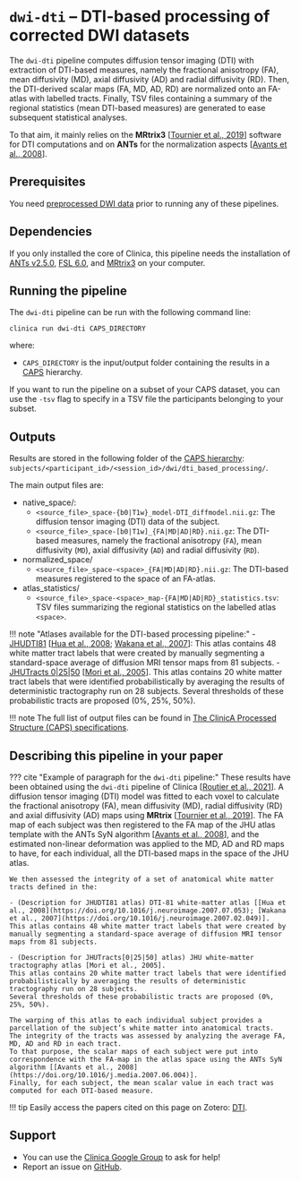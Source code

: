 <!-- markdownlint-disable MD007 MD046 -->
# `dwi-dti` – DTI-based processing of corrected DWI datasets

The `dwi-dti` pipeline computes diffusion tensor imaging (DTI) with extraction of DTI-based measures, namely the fractional anisotropy (FA), mean diffusivity (MD), axial diffusivity (AD) and radial diffusivity (RD).
Then, the DTI-derived scalar maps (FA, MD, AD, RD) are normalized onto an FA-atlas with labelled tracts.
Finally, TSV files containing a summary of the regional statistics (mean DTI-based measures) are generated to ease subsequent statistical analyses.

To that aim, it mainly relies on the **MRtrix3** [[Tournier et al., 2019](https://doi.org/10.1016/j.neuroimage.2019.116137)] software for DTI computations and on **ANTs** for the normalization aspects [[Avants et al., 2008](https://doi.org/10.1016/j.media.2007.06.004)].

## Prerequisites

You need [preprocessed DWI data](../DWI_Preprocessing) prior to running any of these pipelines.

## Dependencies
If you only installed the core of Clinica, this pipeline needs the installation of [ANTs v2.5.0](../Software/Third-party.md#ants), [FSL 6.0](../Software/Third-party.md#fsl), and [MRtrix3](../Software/Third-party.md#mrtrix3) on your computer.

## Running the pipeline

The `dwi-dti` pipeline can be run with the following command line:

```Text
clinica run dwi-dti CAPS_DIRECTORY
```

where:

- `CAPS_DIRECTORY` is the input/output folder containing the results in a [CAPS](../../CAPS/Introduction) hierarchy.

If you want to run the pipeline on a subset of your CAPS dataset, you can use the `-tsv` flag to specify in a TSV file the participants belonging to your subset.

## Outputs

Results are stored in the following folder of the
[CAPS hierarchy](../../CAPS/Specifications/#dwi-dti-dti-based-processing-of-corrected-dwi-datasets):
`subjects/<participant_id>/<session_id>/dwi/dti_based_processing/`.

The main output files are:

- native_space/:
    - `<source_file>_space-{b0|T1w}_model-DTI_diffmodel.nii.gz`:
    The diffusion tensor imaging (DTI) data of the subject.
    - `<source_file>_space-[b0|T1w]_{FA|MD|AD|RD}.nii.gz`:
    The DTI-based measures, namely the fractional anisotropy (`FA`), mean diffusivity (`MD`), axial diffusivity (`AD`) and radial diffusivity (`RD`).
- normalized_space/
    - `<source_file>_space-<space>_{FA|MD|AD|RD}.nii.gz`:
    The DTI-based measures registered to the space of an FA-atlas.
- atlas_statistics/
    - `<source_file>_space-<space>_map-{FA|MD|AD|RD}_statistics.tsv`:
    TSV files summarizing the regional statistics on the labelled atlas `<space>`.

!!! note "Atlases available for the DTI-based processing pipeline:"
    - [JHUDTI81](https://fsl.fmrib.ox.ac.uk/fsl/fslwiki/Atlases)
    [[Hua et al., 2008](https://doi.org/10.1016/j.neuroimage.2007.07.053);
    [Wakana et al., 2007](https://doi.org/10.1016/j.neuroimage.2007.02.049)]:
    This atlas contains 48 white matter tract labels that were created by manually segmenting a standard-space average of diffusion MRI tensor maps from 81 subjects.
    - [JHUTracts 0|25|50](https://fsl.fmrib.ox.ac.uk/fsl/fslwiki/Atlases)
    [[Mori et al., 2005](https://www.elsevier.com/books/mri-atlas-of-human-white-matter/mori/978-0-444-51741-8)].
    This atlas contains 20 white matter tract labels that were identified probabilistically by averaging the results of deterministic tractography run on 28 subjects.
    Several thresholds of these probabilistic tracts are proposed (0%, 25%, 50%).

!!! note
    The full list of output files can be found in [The ClinicA Processed Structure (CAPS) specifications](../../CAPS/Specifications/#dwi-dti-dti-based-processing-of-corrected-dwi-datasets).

## Describing this pipeline in your paper

??? cite "Example of paragraph for the `dwi-dti` pipeline:"
    These results have been obtained using the `dwi-dti` pipeline of Clinica
    [[Routier et al., 2021](https://doi.org/10.3389/fninf.2021.689675)].
    A diffusion tensor imaging (DTI) model was fitted to each voxel to calculate the fractional anisotropy (FA), mean diffusivity (MD), radial diffusivity (RD) and axial diffusivity (AD) maps using **MRtrix** [[Tournier et al., 2019](https://doi.org/10.1016/j.neuroimage.2019.116137)].
    The FA map of each subject was then registered to the FA map of the JHU atlas template with the ANTs SyN algorithm [[Avants et al., 2008](https://doi.org/10.1016/j.media.2007.06.004)], and the estimated non-linear deformation was applied to the MD, AD and RD maps to have, for each individual, all the DTI-based maps in the space of the JHU atlas.

    We then assessed the integrity of a set of anatomical white matter tracts defined in the:

    - (Description for JHUDTI81 atlas) DTI-81 white-matter atlas [[Hua et al., 2008](https://doi.org/10.1016/j.neuroimage.2007.07.053); [Wakana et al., 2007](https://doi.org/10.1016/j.neuroimage.2007.02.049)].
    This atlas contains 48 white matter tract labels that were created by manually segmenting a standard-space average of diffusion MRI tensor maps from 81 subjects.

    - (Description for JHUTracts[0|25|50] atlas) JHU white-matter tractography atlas [Mori et al., 2005].
    This atlas contains 20 white matter tract labels that were identified probabilistically by averaging the results of deterministic tractography run on 28 subjects.
    Several thresholds of these probabilistic tracts are proposed (0%, 25%, 50%).

    The warping of this atlas to each individual subject provides a parcellation of the subject’s white matter into anatomical tracts.
    The integrity of the tracts was assessed by analyzing the average FA, MD, AD and RD in each tract.
    To that purpose, the scalar maps of each subject were put into correspondence with the FA-map in the atlas space using the ANTs SyN algorithm [[Avants et al., 2008](https://doi.org/10.1016/j.media.2007.06.004)].
    Finally, for each subject, the mean scalar value in each tract was computed for each DTI-based measure.

!!! tip
    Easily access the papers cited on this page on Zotero: [DTI](https://www.zotero.org/groups/2240070/clinica_aramislab/items/collectionKey/9URIGJNJ).

## Support

- You can use the [Clinica Google Group](https://groups.google.com/forum/#!forum/clinica-user) to ask for help!
- Report an issue on [GitHub](https://github.com/aramis-lab/clinica/issues).
